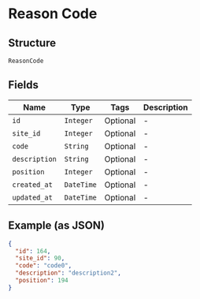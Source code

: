 
# Reason Code

## Structure

`ReasonCode`

## Fields

| Name | Type | Tags | Description |
|  --- | --- | --- | --- |
| `id` | `Integer` | Optional | - |
| `site_id` | `Integer` | Optional | - |
| `code` | `String` | Optional | - |
| `description` | `String` | Optional | - |
| `position` | `Integer` | Optional | - |
| `created_at` | `DateTime` | Optional | - |
| `updated_at` | `DateTime` | Optional | - |

## Example (as JSON)

```json
{
  "id": 164,
  "site_id": 90,
  "code": "code0",
  "description": "description2",
  "position": 194
}
```

